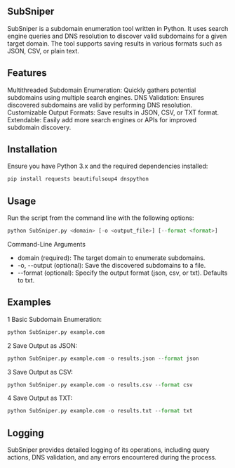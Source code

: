 ﻿## SubSniper
SubSniper is a  subdomain enumeration tool written in Python. It uses search engine queries and DNS resolution to discover valid subdomains for a given target domain. The tool supports saving results in various formats such as JSON, CSV, or plain text.

## Features
Multithreaded Subdomain Enumeration: Quickly gathers potential subdomains using multiple search engines.
DNS Validation: Ensures discovered subdomains are valid by performing DNS resolution.
Customizable Output Formats: Save results in JSON, CSV, or TXT format.
Extendable: Easily add more search engines or APIs for improved subdomain discovery.

## Installation
Ensure you have Python 3.x and the required dependencies installed:

```bash
pip install requests beautifulsoup4 dnspython
```

## Usage
Run the script from the command line with the following options:

```python 
python SubSniper.py <domain> [-o <output_file>] [--format <format>] 
```

Command-Line Arguments
- domain (required): The target domain to enumerate subdomains.
- -o, --output (optional): Save the discovered subdomains to a file.
- --format (optional): Specify the output format (json, csv, or txt). Defaults to txt.

## Examples
1 Basic Subdomain Enumeration:

```python 
python SubSniper.py example.com
```

2 Save Output as JSON:

```python
python SubSniper.py example.com -o results.json --format json
```
3 Save Output as CSV:

```python 
python SubSniper.py example.com -o results.csv --format csv
```

4 Save Output as TXT:

```python 
python SubSniper.py example.com -o results.txt --format txt
```
## Logging
SubSniper provides detailed logging of its operations, including query actions, DNS validation, and any errors encountered during the process.
